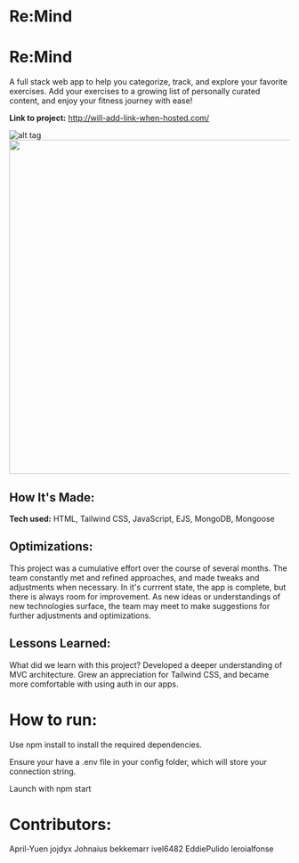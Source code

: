 # Re:Mind

# Re:Mind 
A full stack web app to  help you categorize, track, and explore your favorite exercises. Add your exercises to a growing list of personally curated content, and enjoy your fitness journey with ease!


**Link to project:** http://will-add-link-when-hosted.com/

<!-- ![alt tag](http://placecorgi.com/1200/650) -->

![alt tag](https://github.com/leroialfonse/Remind/blob/BrandonCurrent/Untitled%20video.gif)
<img src="https://github.com/leroialfonse/Remind/blob/BrandonCurrent/Untitled%20video.gif" width="600"  />

## How It's Made:

**Tech used:** HTML, Tailwind CSS, JavaScript, EJS, MongoDB, Mongoose



## Optimizations:

This project was a cumulative effort over the course of several months. The team constantly met and refined approaches, and made tweaks and adjustments when necessary. In it's currrent state, the app is complete, but there is always room for improvement. As new ideas or understandings of new technologies surface, the team may meet to make suggestions for further adjustments and optimizations. 


## Lessons Learned:

What did we learn with this project? Developed a deeper understanding of MVC architecture. Grew an appreciation for Tailwind CSS, and became more comfortable with using auth in our apps.


# How to run:

Use npm install to install the required dependencies.

Ensure your have a .env file in your config folder, which will store your connection string.

Launch with  npm start


# Contributors: 

April-Yuen
jojdyx
Johnaius
bekkemarr
ivel6482
EddiePulido
leroialfonse
    


